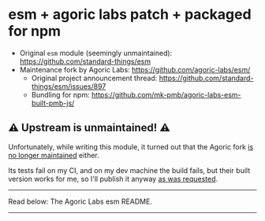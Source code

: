 ﻿
esm + agoric labs patch + packaged for npm
==========================================

* Original `esm` module (seemingly unmaintained):
  https://github.com/standard-things/esm
* Maintenance fork by Agoric Labs:
  https://github.com/agoric-labs/esm/
  * Original project announcement thread:
    https://github.com/standard-things/esm/issues/897
  * Bundling for npm:
    https://github.com/mk-pmb/agoric-labs-esm-built-pmb-js/


⚠ Upstream is unmaintained! ⚠
-----------------------------

Unfortunately, while writing this module, it turned out that the Agoric fork
[is no longer maintained](https://github.com/standard-things/esm/issues/897)
either.

Its tests fail on my CI, and on my dev machine the build fails, but their built
version works for me, so I'll publish it anyway [as was requested][npm-plz].

  [npm-plz]: https://github.com/standard-things/esm/issues/897#issuecomment-1006644910



-----

Read below: The Agoric Labs esm README.

-----


